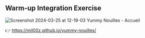 ## Warm-up Integration Exercise

![Screenshot 2024-03-25 at 12-19-03 Yummy Nouilles - Accueil](https://github.com/Mil00Z/yummy-nouilles/assets/26485097/69c8ef66-a6de-4c88-a2f4-135ad5252b78)

👉 https://mil00z.github.io/yummy-nouilles/
